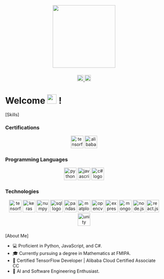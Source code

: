 <div align="center">
  <img height="200" src="https://avatars.githubusercontent.com/u/109959266?v=4" />
</div>

### 

<div align="center">
  <a href="https://www.linkedin.com/in/oky-askal-7209a2253/" target="_blank">
    <img src="https://img.shields.io/static/v1?message=LinkedIn&logo=linkedin&label=&color=0077B5&logoColor=white&labelColor=&style=for-the-badge" height="20" alt="linkedin logo" />
  </a>
  <a href="https://www.instagram.com/okyaskal/" target="_blank">
    <img src="https://img.shields.io/static/v1?message=Instagram&logo=instagram&label=&color=E4405F&logoColor=white&labelColor=&style=for-the-badge" height="20" alt="instagram logo" />
  </a>
</div>

### 

<h1> Welcome <img src="https://raw.githubusercontent.com/iampavangandhi/iampavangandhi/master/gifs/Hi.gif" width="30px"> !</h1>

[Skills]

### Certifications
<div align="center">
  <img height="40" src="https://img.shields.io/static/v1?message=TensorFlow Developer&logo=tensorflow&label=&color=FF6F00&logoColor=white&labelColor=&style=for-the-badge" alt="tensorflow logo" />
  <img height="40" src="https://img.shields.io/static/v1?message=Alibaba Cloud Certified Associate&logo=alibabacloud&label=&color=FF6A00&logoColor=white&labelColor=&style=for-the-badge" alt="alibaba cloud logo" />
</div>

### Programming Languages
<div align="center">
  <img height="40" src="https://img.shields.io/static/v1?message=Python&logo=python&label=&color=3776AB&logoColor=white&labelColor=&style=for-the-badge" alt="python logo" />
  <img height="40" src="https://img.shields.io/static/v1?message=JavaScript&logo=javascript&label=&color=F7DF1E&logoColor=black&labelColor=&style=for-the-badge" alt="javascript logo" />
  <img height="40" src="https://img.shields.io/static/v1?message=C%23&logo=c-sharp&label=&color=239120&logoColor=white&labelColor=&style=for-the-badge" alt="c# logo" />
</div>

### Technologies
<div align="center">
  <img height="40" src="https://img.shields.io/static/v1?message=TensorFlow&logo=tensorflow&label=&color=FF6F00&logoColor=white&labelColor=&style=for-the-badge" alt="tensorflow logo" />
  <img height="40" src="https://img.shields.io/static/v1?message=Keras&logo=keras&label=&color=D00000&logoColor=white&labelColor=&style=for-the-badge" alt="keras logo" />
  <img height="40" src="https://img.shields.io/static/v1?message=NumPy&logo=numpy&label=&color=013243&logoColor=white&labelColor=&style=for-the-badge" alt="numpy logo" />
  <img height="40" src="https://img.shields.io/static/v1?message=SQL&logo=sql&label=&color=CC2927&logoColor=white&labelColor=&style=for-the-badge" alt="sql logo" />
  <img height="40" src="https://img.shields.io/static/v1?message=Pandas&logo=pandas&label=&color=150458&logoColor=white&labelColor=&style=for-the-badge" alt="pandas logo" />
  <img height="40" src="https://img.shields.io/static/v1?message=Matplotlib&logo=matplotlib&label=&color=11557C&logoColor=white&labelColor=&style=for-the-badge" alt="matplotlib logo" />
  <img height="40" src="https://img.shields.io/static/v1?message=OpenCV&logo=opencv&label=&color=5C3EE8&logoColor=white&labelColor=&style=for-the-badge" alt="opencv logo" />
  <img height="40" src="https://img.shields.io/static/v1?message=Express.js&logo=express&label=&color=000000&logoColor=white&labelColor=&style=for-the-badge" alt="express.js logo" />
  <img height="40" src="https://img.shields.io/static/v1?message=MongoDB&logo=mongodb&label=&color=47A248&logoColor=white&labelColor=&style=for-the-badge" alt="mongodb logo" />
  <img height="40" src="https://img.shields.io/static/v1?message=Node.js&logo=node.js&label=&color=339933&logoColor=white&labelColor=&style=for-the-badge" alt="node.js logo" />
  <img height="40" src="https://img.shields.io/static/v1?message=React.js&logo=react&label=&color=61DAFB&logoColor=black&labelColor=&style=for-the-badge" alt="react.js logo" />
  <img height="40" src="https://img.shields.io/static/v1?message=Unity&logo=unity&label=&color=000000&logoColor=white&labelColor=&style=for-the-badge" alt="unity logo" />
</div>

### 

[About Me]

- 💻 Proficient in Python, JavaScript, and C#.
- 🎓 Currently pursuing a degree in Mathematics at FMIPA.
- 🌟 Certified TensorFlow Developer | Alibaba Cloud Certified Associate CC
- 🤖 AI and Software Engineering Enthusiast.

